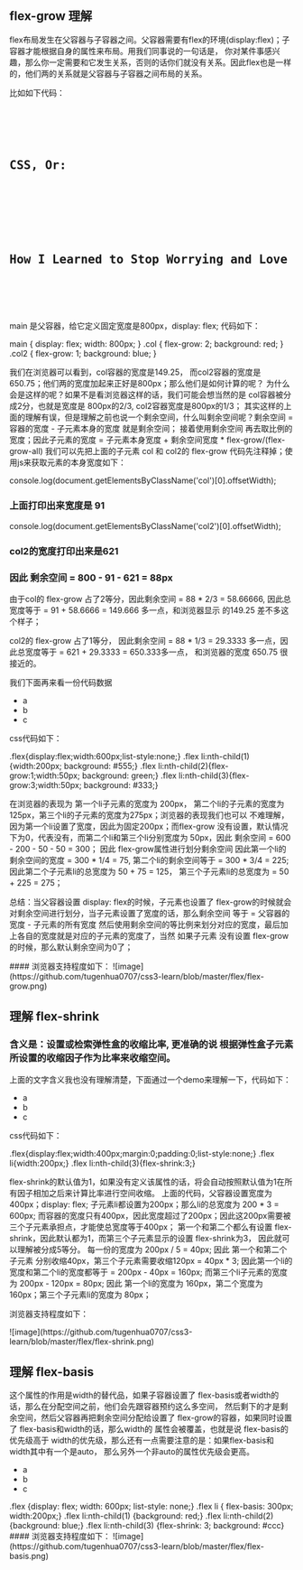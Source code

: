 ## flex-grow 理解
<p>
  flex布局发生在父容器与子容器之间。父容器需要有flex的环境(display:flex)；子容器才能根据自身的属性来布局。用我们同事说的一句话是，
  你对某件事感兴趣，那么你一定需要和它发生关系，否则的话你们就没有关系。因此flex也是一样的，他们两的关系就是父容器与子容器之间布局的关系。
</p>
比如如下代码：
<pre>
<main>
  <div class="col">
    <h2>CSS, Or:</h2>
  </div>
  <div class="col2">
    <h2>How I Learned to Stop Worrying and Love the Flexbox.</h2>
  </div>
</main>
</pre>
<p>
  main 是父容器，给它定义固定宽度是800px，display: flex; 代码如下：
</p>
    main {
      display: flex;
      width: 800px;
    }
    .col {
      flex-grow: 2;
      background: red;
    }
    .col2 {
      flex-grow: 1;
      background: blue;
    }
<p>
  我们在浏览器可以看到，col容器的宽度是149.25， 而col2容器的宽度是650.75；他们两的宽度加起来正好是800px；那么他们是如何计算的呢？
  为什么会是这样的呢？如果不是看浏览器这样的话，我们可能会想当然的是 col容器被分成2分，也就是宽度是 800px的2/3, col2容器宽度是800px的1/3；
  其实这样的上面的理解有误，但是理解之前也说一个剩余空间，什么叫剩余空间呢？剩余空间 = 容器的宽度 - 子元素本身的宽度 就是剩余空间；
  接着使用剩余空间 再去取比例的宽度；因此子元素的宽度 = 子元素本身宽度 + 剩余空间宽度 * flex-grow/(flex-grow-all) 
  我们可以先把上面的子元素 col 和 col2的 flex-grow 代码先注释掉；使用js来获取元素的本身宽度如下：
</p>
    console.log(document.getElementsByClassName('col')[0].offsetWidth); 
<h3>上面打印出来宽度是 91</h3>
    console.log(document.getElementsByClassName('col2')[0].offsetWidth);
<h3>col2的宽度打印出来是621</h3>
<h3>
 因此 剩余空间 = 800 - 91 - 621 = 88px
</h3>
<p>
  由于col的 flex-grow 占了2等分，因此剩余空间 = 88 * 2/3 = 58.66666, 因此总宽度等于 = 91 + 58.6666 = 149.666 多一点，和浏览器显示
  的149.25 差不多这个样子；
</p>
<p>
  col2的 flex-grow 占了1等分， 因此剩余空间 = 88 * 1/3 = 29.3333 多一点，因此总宽度等于 = 621 + 29.3333 = 650.333多一点，
  和浏览器的宽度 650.75 很接近的。
</p>
<p>我们下面再来看一份代码数据</p>
    <ul class="flex">
      <li>a</li>
      <li>b</li>
      <li>c</li>
    </ul>
<p>css代码如下：</p>
    .flex{display:flex;width:600px;list-style:none;}
    .flex li:nth-child(1){width:200px; background: #555;}
    .flex li:nth-child(2){flex-grow:1;width:50px; background: green;}
    .flex li:nth-child(3){flex-grow:3;width:50px; background: #333;}
<p>
  在浏览器的表现为 第一个li子元素的宽度为 200px， 第二个li的子元素的宽度为125px，第三个li的子元素的宽度为275px；浏览器的表现我们也可以
  不难理解，因为第一个li设置了宽度，因此为固定200px；而flex-grow 没有设置，默认情况下为0，代表没有，而第二个li和第三个li分别宽度为
  50px，因此 剩余空间 = 600 - 200 - 50 - 50 = 300； 因此 flex-grow属性进行划分剩余空间 
  因此第一个li的剩余空间的宽度 = 300 * 1/4 = 75, 第二个li的剩余空间等于 = 300 * 3/4 = 225; 因此第二个子元素li的总宽度为
  50 + 75 = 125， 第三个子元素li的总宽度为 = 50 + 225 = 275； 
</p>
<p>
  总结：当父容器设置 display: flex的时候，子元素也设置了 flex-grow的时候就会对剩余空间进行划分，当子元素设置了宽度的话，那么剩余空间
  等于 = 父容器的宽度 - 子元素的所有宽度  然后使用剩余空间的等比例来划分对应的宽度，最后加上各自的宽度就是对应的子元素的宽度了，当然
  如果子元素 没有设置 flex-grow的时候，那么默认剩余空间为0了；
</p>
#### 浏览器支持程度如下：
![image](https://github.com/tugenhua0707/css3-learn/blob/master/flex/flex-grow.png)

## 理解 flex-shrink
<h3>含义是：设置或检索弹性盒的收缩比率, 更准确的说 根据弹性盒子元素所设置的收缩因子作为比率来收缩空间。</h3>
<p>上面的文字含义我也没有理解清楚，下面通过一个demo来理解一下，代码如下：</p>
    <ul class="flex">
      <li>a</li>
      <li>b</li>
      <li>c</li>
    </ul>
<p>css代码如下：</p>
    .flex{display:flex;width:400px;margin:0;padding:0;list-style:none;}
    .flex li{width:200px;}
    .flex li:nth-child(3){flex-shrink:3;}
<p>
  flex-shrink的默认值为1，如果没有定义该属性的话，将会自动按照默认值为1在所有因子相加之后来计算比率进行空间收缩。
  上面的代码，父容器设置宽度为400px；display: flex; 子元素li都设置为200px；那么li的总宽度为 200 * 3 = 600px; 
  而容器的宽度只有400px，因此宽度超过了200px；因此这200px需要被三个子元素承担点，才能使总宽度等于400px；
  第一个和第二个都么有设置 flex-shrink，因此默认都为1，而第三个子元素显示的设置 flex-shrink为3， 因此就可以理解被分成5等分。
  每一份的宽度为 200px / 5 = 40px; 因此 第一个和第二个子元素 分别收缩40px，第三个子元素需要收缩120px = 40px * 3;
  因此第一个li的宽度和第二个li的宽度都等于 = 200px - 40px = 160px; 而第三个li子元素的宽度为 200px - 120px = 80px;
  因此 第一个li的宽度为 160px，第二个宽度为 160px；第三个子元素li的宽度为 80px； 
</p>
<p>浏览器支持程度如下：</p>
![image](https://github.com/tugenhua0707/css3-learn/blob/master/flex/flex-shrink.png)

## 理解 flex-basis
<p>这个属性的作用是width的替代品，如果子容器设置了 flex-basis或者width的话，那么在分配空间之前，他们会先跟容器预约这么多空间，
然后剩下的才是剩余空间，然后父容器再把剩余空间分配给设置了 flex-grow的容器，如果同时设置了 flex-basis和width的话，那么width的
属性会被覆盖，也就是说 flex-basis的优先级高于 width的优先级，那么还有一点需要注意的是：如果flex-basis和width其中有一个是auto，
那么另外一个非auto的属性优先级会更高。</p>
    <ul class="flex">
      <li class='col'>a</li>
      <li class='col2'>b</li>
      <li class='col3'>c</li>
    </ul>
    .flex {display: flex; width: 600px; list-style: none;}
    .flex li { flex-basis: 300px; width:200px;}
    .flex li:nth-child(1) {background: red;}
    .flex li:nth-child(2) {background: blue;}
    .flex li:nth-child(3) {flex-shrink: 3; background: #ccc}
#### 浏览器支持程度如下：
![image](https://github.com/tugenhua0707/css3-learn/blob/master/flex/flex-basis.png)
